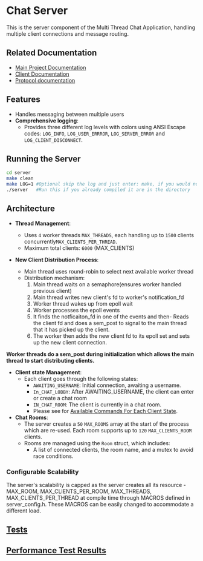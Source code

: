 # Chat Server

This is the server component of the Multi Thread Chat Application, handling multiple client connections and message routing.

## Related Documentation

- [Main Project Documentation](../README.md)
- [Client Documentation](../client/README.md)
- [Protocol documentation](../protocol.md)

## Features

- Handles messaging between multiple users
- **Comprehensive logging**:
  - Provides three different log levels with colors using ANSI Escape codes: `LOG_INFO`, `LOG_USER_ERRROR`, `LOG_SERVER_ERROR` and `LOG_CLIENT_DISCONNECT`.

## Running the Server

```bash
cd server
make clean
make LOG=1 #Optional skip the log and just enter: make, if you would not like logging information
./server   #Run this if you already compiled it are in the directory
```

## Architecture

- **Thread Management**:

  - Uses `4` worker threads `MAX_THREADS`, each handling up to `1500` clients concurrently`MAX_CLIENTS_PER_THREAD`.
  - Maximum total clients: `6000` (MAX_CLIENTS)

- **New Client Distribution Process**:
  - Main thread uses round-robin to select next available worker thread
  - Distribution mechanism:
    1. Main thread waits on a semaphore(ensures worker handled previous client)
    2. Main thread writes new client's fd to worker's notification_fd
    3. Worker thread wakes up from epoll wait
    4. Worker processes the epoll events
    5. It finds the notficaiton_fd in one of the events and then- Reads the client fd and does a sem_post to signal to the main thread that it has picked up the client.
    6. The worker then adds the new client fd to its epoll set and sets up the new client connection.

**Worker threads do a sem_post during initialization which allows the main thread to start distributing clients.**

- **Client state Management**:
  - Each client goes through the following states:
    - `AWAITING_USERNAME`: Initial connection, awaiting a username.
    - `In_CHAT_LOBBY`: After AWAITING_USERNAME, the client can enter or create a chat room
    - `IN_CHAT_ROOM`: The client is currently in a chat room.
    - Please see for [Available Commands For Each Client State](../protocol.md#available-commands-for-each-client-state).
- **Chat Rooms**:
  - The server creates a `50` `MAX_ROOMS` array at the start of the process which are re-used. Each room supports up to `120` `MAX_CLIENTS_ROOM` clients.
  - Rooms are managed using the `Room` struct, which includes:
    - A list of connected clients, the room name, and a mutex to avoid race conditions.

### Configurable Scalability

The server's scalability is capped as the server creates all its resource - MAX_ROOM, MAX_CLIENTS_PER_ROOM, MAX_THREADS, MAX_CLIENTS_PER_THREAD at compile time through MACROS
defined in server_config.h. These MACROS can be easily changed to accommodate a different load.

## [Tests](./test/README.md)

## [Performance Test Results](./performance_results.md)
